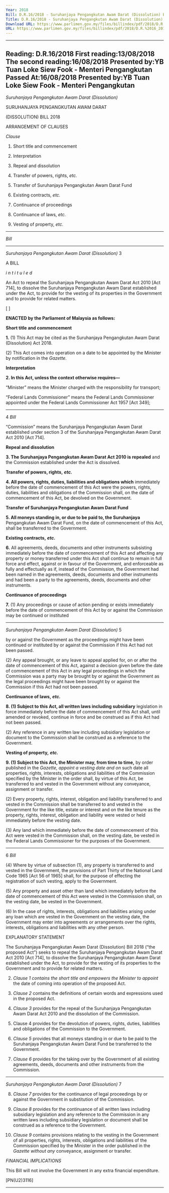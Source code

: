 ```yaml
---
Year: 2018
Bill: D.R.16/2018 - Suruhanjaya Pengangkutan Awam Darat (Dissolution) Bill 2018 (Passed)
Title: D.R.16/2018 - Suruhanjaya Pengangkutan Awam Darat (Dissolution) Bill 2018 (Passed)
Download URL: https://www.parlimen.gov.my/files/billindex/pdf/2018/D.R.%2016_2018%20-%20eng.pdf
URL: https://www.parlimen.gov.my/files/billindex/pdf/2018/D.R.%2016_2018%20-%20eng.pdf
---
```

---
Reading:
D.R.16/2018
First reading:13/08/2018
The second reading:16/08/2018
Presented by:YB Tuan Loke Siew Fook - Menteri Pengangkutan
Passed At:16/08/2018
Presented by:YB Tuan Loke Siew Fook - Menteri Pengangkutan
---

_Suruhanjaya Pengangkutan Awam Darat (Dissolution)_

SURUHANJAYA PENGANGKUTAN AWAM DARAT

(DISSOLUTION) BILL 2018

ARRANGEMENT OF CLAUSES

_Clause_

1. Short title and commencement

2. Interpretation

3. Repeal and dissolution

4. Transfer of powers, rights, _etc._

5. Transfer of Suruhanjaya Pengangkutan Awam Darat Fund

6. Existing contracts, _etc._

7. Continuance of proceedings

8. Continuance of laws, _etc._

9. Vesting of property, _etc._


-----

_Bill_


-----

_Suruhanjaya Pengangkutan Awam Darat (Dissolution)_ 3

A BILL

_i n t i t u l e d_

An Act to repeal the Suruhanjaya Pengangkutan Awam Darat
Act 2010 [Act 714], to dissolve the Suruhanjaya Pengangkutan
Awam Darat established under the Act, to provide for the vesting
of its properties in the Government and to provide for related
matters.

[ ]

**ENACTED by the Parliament of Malaysia as follows:**

**Short title and commencement**

**1.** (1) This Act may be cited as the Suruhanjaya Pengangkutan
Awam Darat (Dissolution) Act 2018.

(2) This Act comes into operation on a date to be appointed
by the Minister by notification in the _Gazette._

**Interpretation**

**2. In this Act, unless the context otherwise requires—**

“Minister” means the Minister charged with the responsibility
for transport;

“Federal Lands Commissioner” means the Federal Lands
Commissioner appointed under the Federal Lands Commissioner
Act 1957 [Act 349];


-----

4 _Bill_

“Commission” means the Suruhanjaya Pengangkutan Awam
Darat established under section 3 of the Suruhanjaya Pengangkutan
Awam Darat Act 2010 [Act 714].

**Repeal and dissolution**

**3. The Suruhanjaya Pengangkutan Awam Darat Act 2010 is repealed**
and the Commission established under the Act is dissolved.

**Transfer of powers, rights,** **_etc._**

**4. All powers, rights, duties, liabilities and obligations which**
immediately before the date of commencement of this Act
were the powers, rights, duties, liabilities and obligations of
the Commission shall, on the date of commencement of this Act,
be devolved on the Government.

**Transfer of Suruhanjaya Pengangkutan Awam Darat Fund**

**5. All moneys standing in, or due to be paid to, the Suruhanjaya**
Pengangkutan Awam Darat Fund, on the date of commencement
of this Act, shall be transferred to the Government.

**Existing contracts,** **_etc._**

**6.** All agreements, deeds, documents and other instruments subsisting
immediately before the date of commencement of this Act and
affecting any property or money transferred under this Act shall
continue to remain in full force and effect, against or in favour
of the Government, and enforceable as fully and effectually as
if, instead of the Commission, the Government had been named
in the agreements, deeds, documents and other instruments and
had been a party to the agreements, deeds, documents and other
instruments.

**Continuance of proceedings**

**7.** (1) Any proceedings or cause of action pending or exists
immediately before the date of commencement of this Act
by or against the Commission may be continued or instituted


-----

_Suruhanjaya Pengangkutan Awam Darat (Dissolution)_ 5

by or against the Government as the proceedings might have been
continued or instituted by or against the Commission if this Act
had not been passed.

(2) Any appeal brought, or any leave to appeal applied
for, on or after the date of commencement of this Act,
against a decision given before the date of commencement of
this Act in any legal proceedings in which the Commission was
a party may be brought by or against the Government as the
legal proceedings might have been brought by or against the
Commission if this Act had not been passed.

**Continuance of laws,** **_etc._**

**8. (1) Subject to this Act, all written laws including subsidiary**
legislation in force immediately before the date of commencement
of this Act shall, until amended or revoked, continue in force
and be construed as if this Act had not been passed.

(2) Any reference in any written law including subsidiary
legislation or document to the Commission shall be construed
as a reference to the Government.

**Vesting of property,** **_etc._**

**9. (1) Subject to this Act, the Minister may, from time to time,**
by order published in the _Gazette, appoint a vesting date and on_
such date all properties, rights, interests, obligations and liabilities
of the Commission specified by the Minister in the order shall, by
virtue of this Act, be transferred to and vested in the Government
without any conveyance, assignment or transfer.

(2) Every property, rights, interest, obligation and liability
transferred to and vested in the Commission shall be transferred to
and vested in the Government for the like title, estate or interest
and on the like tenure as the property, rights, interest, obligation
and liability were vested or held immediately before the vesting
date.

(3) Any land which immediately before the date of commencement
of this Act were vested in the Commission shall, on the vesting
date, be vested in the Federal Lands Commissioner for the purposes
of the Government.


-----

6 _Bill_

(4) Where by virtue of subsection (1), any property is transferred
to and vested in the Government, the provisions of Part Thirty
of the National Land Code 1965 [Act 56 of 1965] shall, for the
purpose of effecting the registration of such vesting, apply to the
Government.

(5) Any property and asset other than land which immediately
before the date of commencement of this Act were vested in
the Commission shall, on the vesting date, be vested in the
Government.

(6) In the case of rights, interests, obligations and liabilities
arising under any loan which are vested in the Government on
the vesting date, the Government may enter into agreements or
arrangements over the rights, interests, obligations and liabilities
with any other person.

EXPLANATORY STATEMENT

The Suruhanjaya Pengangkutan Awam Darat (Dissolution) Bill 2018
(“the proposed Act”) seeks to repeal the Suruhanjaya Pengangkutan Awam
Darat Act 2010 [Act 714], to dissolve the Suruhanjaya Pengangkutan Awam
Darat established under the Act, to provide for the vesting of its properties
to the Government and to provide for related matters.

2. _Clause 1 contains the short title and empowers the Minister to appoint_
the date of coming into operation of the proposed Act.

3. _Clause 2_ contains the definitions of certain words and expressions used
in the proposed Act.

4. _Clause 3_ provides for the repeal of the Suruhanjaya Pengangkutan Awam
Darat Act 2010 and the dissolution of the Commission.

5. Clause 4 provides for the devolution of powers, rights, duties, liabilities
and obligations of the Commission to the Government.

6. _Clause 5_ provides that all moneys standing in or due to be paid to the
Suruhanjaya Pengangkutan Awam Darat Fund be transferred to the Government.

7. _Clause 6_ provides for the taking over by the Government of all existing
agreements, deeds, documents and other instruments from the Commission.


-----

_Suruhanjaya Pengangkutan Awam Darat (Dissolution)_ 7

8. _Clause 7_ provides for the continuance of legal proceedings by or against
the Government in substitution of the Commission.

9. _Clause 8_ provides for the continuance of all written laws including
subsidiary legislation and any reference to the Commission in any written laws
including subsidiary legislation or document shall be construed as a reference
to the Government.

10. _Clause 9_ contains provisions relating to the vesting in the Government
of all properties, rights, interests, obligations and liabilities of the Commission
specified by the Minister in the order published in the _Gazette without any_
conveyance, assignment or transfer.

_FINANCIAL IMPLICATIONS_

This Bill will not involve the Government in any extra financial expenditure.

[PN(U2)3116]


-----

